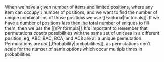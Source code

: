 When we have a given number of items and limited positions, where any item can occupy x number of positions, and we want to find the number of unique combinations of those positions we use [[Factorial|factorials]]. If we have a number of positions *less* then the total number of uniques to fill them, then we use the [[nPr formula]]. It's important to remember that permutations *counts* possibilities with the same set of uniques in a different position, eg, ABC, BAC, BCA, and ACB are all a unique permutation. Permutations are *not* [[Probability|probabilities]], as permutations don't scale for the number of same options which occur multiple times in probabilities. 